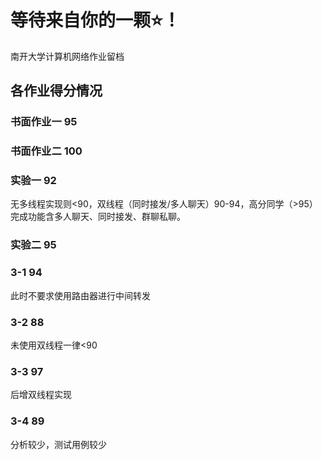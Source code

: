 # 等待来自你的一颗⭐！
南开大学计算机网络作业留档
## 各作业得分情况

### 书面作业一 95

### 书面作业二 100

### 实验一 92 
无多线程实现则<90，双线程（同时接发/多人聊天）90-94，高分同学（>95）完成功能含多人聊天、同时接发、群聊私聊。

### 实验二 95

### 3-1 94 
此时不要求使用路由器进行中间转发

### 3-2 88 
未使用双线程一律<90

### 3-3 97 
后增双线程实现

### 3-4 89 
分析较少，测试用例较少
